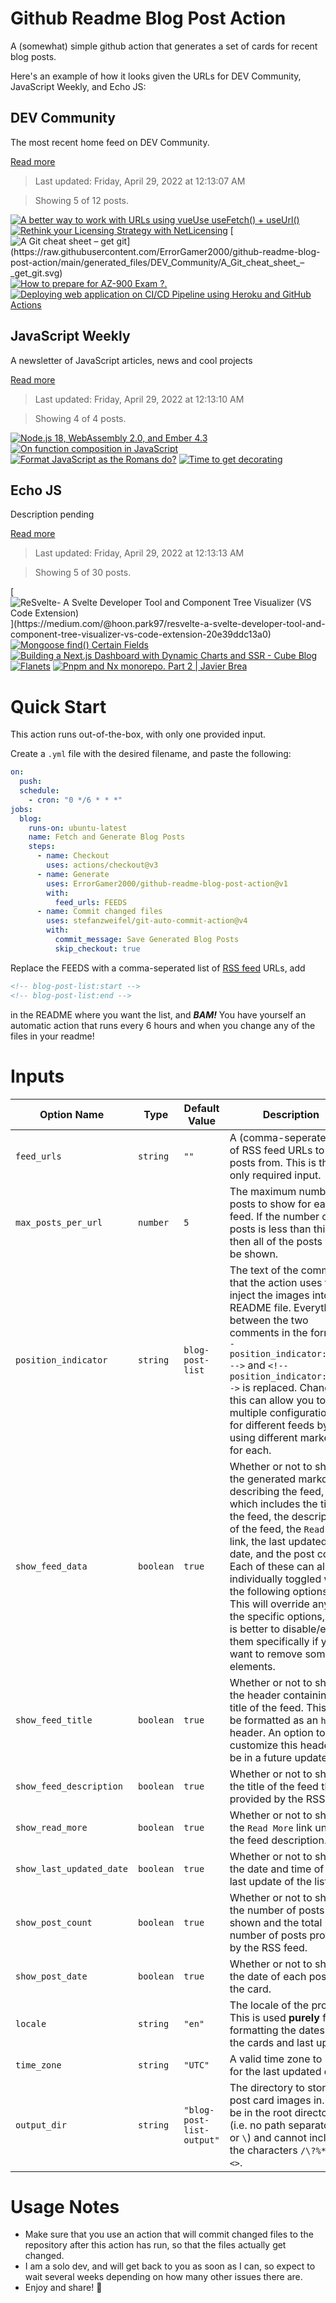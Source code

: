 # Github Readme Blog Post Action

A (somewhat) simple github action that generates a set of cards for recent blog posts.

Here's an example of how it looks given the URLs for DEV Community, JavaScript Weekly, and Echo JS:

<!-- post-list:start -->
## DEV Community

The most recent home feed on DEV Community.

[Read more](https://dev.to)
> Last updated: Friday, April 29, 2022 at 12:13:07 AM

> Showing 5 of 12 posts.

[![A better way to work with URLs using vueUse useFetch() + useUrl()](https://raw.githubusercontent.com/ErrorGamer2000/github-readme-blog-post-action/main/generated_files/DEV_Community/A_better_way_to_work_with_URLs_using_vueUse_useFetch()_+_useUrl().svg)](https://dev.to/rainxh11/a-better-way-to-work-with-urls-using-vueuse-usefetch-useurl-4309)
[![Rethink your Licensing Strategy with NetLicensing](https://raw.githubusercontent.com/ErrorGamer2000/github-readme-blog-post-action/main/generated_files/DEV_Community/Rethink_your_Licensing_Strategy_with_NetLicensing.svg)](https://dev.to/netlicensing/rethink-your-licensing-strategy-with-netlicensing-4gjb)
[![A Git cheat sheet – $get git](https://raw.githubusercontent.com/ErrorGamer2000/github-readme-blog-post-action/main/generated_files/DEV_Community/A_Git_cheat_sheet_–_$get_git.svg)](https://dev.to/aws-builders/a-git-cheat-sheet-get-git-2jm3)
[![How to prepare for AZ-900 Exam ?.](https://raw.githubusercontent.com/ErrorGamer2000/github-readme-blog-post-action/main/generated_files/DEV_Community/How_to_prepare_for_AZ-900_Exam__..svg)](https://dev.to/makendrang/how-to-prepare-for-az-900-exam--3ggi)
[![Deploying web application on CI/CD Pipeline using Heroku and GitHub Actions](https://raw.githubusercontent.com/ErrorGamer2000/github-readme-blog-post-action/main/generated_files/DEV_Community/Deploying_web_application_on_CI_CD_Pipeline_using_Heroku_and_GitHub_Actions.svg)](https://dev.to/kavishsanghvi/deploying-web-application-on-cicd-pipeline-using-heroku-and-github-actions-714)


## JavaScript Weekly

A newsletter of JavaScript articles, news and cool projects

[Read more](https://javascriptweekly.com/)
> Last updated: Friday, April 29, 2022 at 12:13:10 AM

> Showing 4 of 4 posts.

[![Node.js 18, WebAssembly 2.0, and Ember 4.3](https://raw.githubusercontent.com/ErrorGamer2000/github-readme-blog-post-action/main/generated_files/JavaScript_Weekly/Node.js_18__WebAssembly_2.0__and_Ember_4.3.svg)](https://javascriptweekly.com/issues/586)
[![On function composition in JavaScript](https://raw.githubusercontent.com/ErrorGamer2000/github-readme-blog-post-action/main/generated_files/JavaScript_Weekly/On_function_composition_in_JavaScript.svg)](https://javascriptweekly.com/issues/585)
[![Format JavaScript as the Romans do?](https://raw.githubusercontent.com/ErrorGamer2000/github-readme-blog-post-action/main/generated_files/JavaScript_Weekly/Format_JavaScript_as_the_Romans_do_.svg)](https://javascriptweekly.com/issues/584)
[![Time to get decorating](https://raw.githubusercontent.com/ErrorGamer2000/github-readme-blog-post-action/main/generated_files/JavaScript_Weekly/Time_to_get_decorating.svg)](https://javascriptweekly.com/issues/583)


## Echo JS

Description pending

[Read more](
http://www.echojs.com
)
> Last updated: Friday, April 29, 2022 at 12:13:13 AM

> Showing 5 of 30 posts.

[![ReSvelte- A Svelte Developer Tool and Component Tree Visualizer (VS Code Extension)](https://raw.githubusercontent.com/ErrorGamer2000/github-readme-blog-post-action/main/generated_files/_Echo_JS_/ReSvelte-_A_Svelte_Developer_Tool_and_Component_Tree_Visualizer_(VS_Code_Extension).svg)](https://medium.com/@hoon.park97/resvelte-a-svelte-developer-tool-and-component-tree-visualizer-vs-code-extension-20e39ddc13a0)
[![Mongoose find() Certain Fields](https://raw.githubusercontent.com/ErrorGamer2000/github-readme-blog-post-action/main/generated_files/_Echo_JS_/Mongoose_find()_Certain_Fields.svg)](
https://masteringjs.io/tutorials/mongoose/find-certain-fields
)
[![Building a Next.js Dashboard with Dynamic Charts and SSR - Cube Blog](https://raw.githubusercontent.com/ErrorGamer2000/github-readme-blog-post-action/main/generated_files/_Echo_JS_/Building_a_Next.js_Dashboard_with_Dynamic_Charts_and_SSR_-_Cube_Blog.svg)](https://cube.dev/blog/building-nextjs-dashboard-with-dynamic-charts-and-ssr)
[![Flanets](https://raw.githubusercontent.com/ErrorGamer2000/github-readme-blog-post-action/main/generated_files/_Echo_JS_/Flanets.svg)](https://flanets.io)
[![Pnpm and Nx monorepo. Part 2 | Javier Brea](https://raw.githubusercontent.com/ErrorGamer2000/github-readme-blog-post-action/main/generated_files/_Echo_JS_/Pnpm_and_Nx_monorepo._Part_2___Javier_Brea.svg)](
https://www.javierbrea.com/blog/pnpm-nx-monorepo-02/
)


<!-- post-list:end -->

# Quick Start

This action runs out-of-the-box, with only one provided input.

Create a `.yml` file with the desired filename, and paste the following:

```yml
on:
  push:
  schedule:
    - cron: "0 */6 * * *"
jobs:
  blog:
    runs-on: ubuntu-latest
    name: Fetch and Generate Blog Posts
    steps:
      - name: Checkout
        uses: actions/checkout@v3
      - name: Generate
        uses: ErrorGamer2000/github-readme-blog-post-action@v1
        with:
          feed_urls: FEEDS
      - name: Commit changed files
        uses: stefanzweifel/git-auto-commit-action@v4
        with:
          commit_message: Save Generated Blog Posts
          skip_checkout: true
```

Replace the FEEDS with a comma-seperated list of [RSS feed](https://rss.com/blog/how-do-rss-feeds-work/) URLs, add

```md
<!-- blog-post-list:start -->
<!-- blog-post-list:end -->
```

in the README where you want the list, and **_BAM!_** You have yourself an automatic action that runs every 6 hours and when you change any of the files in your readme!

# Inputs

<table>
  <thead>
    <tr>
      <th>Option Name</th>
      <th>Type</th>
      <th>Default Value</th>
      <th>Description</th>
    </tr>
  </thead>
  <tbody>
    <tr>
      <td><code>feed_urls</code></td>
      <td><code>string</code></td>
      <td><code>""</code></td>
      <td>A (comma-seperated) list of RSS feed URLs to load posts from. This is the only required input.</td>
    </tr>
    <tr>
      <td><code>max_posts_per_url</code></td>
      <td><code>number</code></td>
      <td><code>5</code></td>
      <td>The maximum number of posts to show for each feed. If the number of posts is less than this, then all of the posts will be shown.</td>
    </tr>
    <tr>
      <td><code>position_indicator</code></td>
      <td><code>string</code></td>
      <td><code>blog-post-list</code></td>
      <td>The text of the comments that the action uses to inject the images into the README file. Everything between the two comments in the form <code>&lt;!-- position_indicator:start --&gt;</code> and <code>&lt;!-- position_indicator:end --&gt;</code> is replaced. Changing this can allow you to use multiple configurations for different feeds by using different markers for each.</td>
    </tr>
    <tr>
      <td><code>show_feed_data</code></td>
      <td><code>boolean</code></td>
      <td><code>true</code></td>
      <td>Whether or not to show the generated markdown describing the feed, which includes the title of the feed, the description of the feed, the <code>Read More</code> link, the last updated date, and the post count. Each of these can also be individually toggled with the following options. This will override any of the specific options, so it is better to disable/enable them specifically if you want to remove some elements.</td>
    </tr>
    <tr>
      <td><code>show_feed_title</code></td>
      <td><code>boolean</code></td>
      <td><code>true</code></td>
      <td>Whether or not to show the header containing the title of the feed. This will be formatted as an <code>h2</code> header. An option to customize this header will be in a future update.</td>
    </tr>
    <tr>
      <td><code>show_feed_description</code></td>
      <td><code>boolean</code></td>
      <td><code>true</code></td>
      <td>Whether or not to show the title of the feed that is provided by the RSS feed.</td>
    </tr>
    <tr>
      <td><code>show_read_more</code></td>
      <td><code>boolean</code></td>
      <td><code>true</code></td>
      <td>Whether or not to show the <code>Read More</code> link under the feed description.</td>
    </tr>
    <tr>
      <td><code>show_last_updated_date</code></td>
      <td><code>boolean</code></td>
      <td><code>true</code></td>
      <td>Whether or not to show the date and time of the last update of the list.</td>
    </tr>
    <tr>
      <td><code>show_post_count</code></td>
      <td><code>boolean</code></td>
      <td><code>true</code></td>
      <td>Whether or not to show the number of posts shown and the total number of posts provided by the RSS feed.</td>
    </tr>
    <tr>
      <td><code>show_post_date</code></td>
      <td><code>boolean</code></td>
      <td><code>true</code></td>
      <td>Whether or not to show the date of each post on the card.</td>
    </tr>
    <tr>
      <td><code>locale</code></td>
      <td><code>string</code></td>
      <td><code>"en"</code></td>
      <td>The locale of the project. This is used <strong>purely</strong> for formatting the dates of the cards and last update.</td>
    </tr>
    <tr>
      <td><code>time_zone</code></td>
      <td><code>string</code></td>
      <td><code>"UTC"</code></td>
      <td>A valid time zone to use for the last updated date.</td>
    </tr>
    <tr>
      <td><code>output_dir</code></td>
      <td><code>string</code></td>
      <td><code>"blog-post-list-output"</code></td>
      <td>The directory to store the post card images in. Must be in the root directory (i.e. no path separators <code>/</code> or <code>\</code>) and cannot include the characters <code>/\?%*:|"&lt;&gt;</code>.</td>
    </tr>
<!--
    <tr>
      <td><code></code></td>
      <td><cde></cde></td>
      <td><code></code></td>
      <td></td>
    </tr>
-->
  </tbody>
</table>

# Usage Notes

- Make sure that you use an action that will commit changed files to the repository after this action has run, so that the files actually get changed.
- I am a solo dev, and will get back to you as soon as I can, so expect to wait several weeks depending on how many other issues there are.
- Enjoy and share! 🤗
